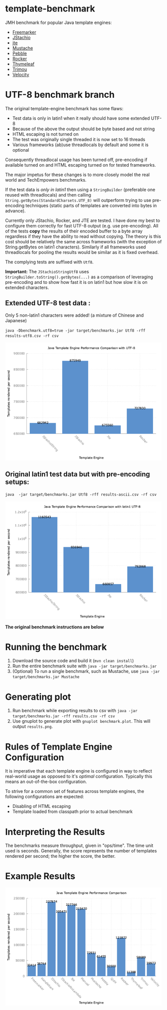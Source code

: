 template-benchmark
================

JMH benchmark for popular Java template engines:

* [Freemarker](http://freemarker.org/)
* [JStachio](https://github.com/jstachio/jstachio)
* [jte](https://github.com/casid/jte)
* [Mustache](https://github.com/spullara/mustache.java)
* [Pebble](http://www.mitchellbosecke.com/pebble)
* [Rocker](https://github.com/fizzed/rocker)
* [Thymeleaf](http://www.thymeleaf.org/)
* [Trimou](http://trimou.org/)
* [Velocity](http://velocity.apache.org/)


UTF-8 benchmark branch
======================

The original template-engine benchmark has some flaws:

* Test data is only in latin1 when it really should have some extended UTF-8
* Because of the above the output should be byte based and not string
* HTML escaping is not turned on
* The test was originally single threaded it is now set to 16 threads
* Various frameworks (ab)use threadlocals by default and some it is optional

Consequently threadlocal usage has been turned off, pre-encoding if available turned on 
and HTML escaping turned on for tested frameworks.

The major impetus for these changes is to more closely model the real world and TechEmpowers benchmarks.

If the test data is *only in latin1* then using a `StringBuilder` (preferable one reused with threadlocals)
and then calling `String.getBytes(StandardCharsets.UTF_8)` will outperform trying to use 
pre-encoding techniques (static parts of templates are converted into bytes in advance).

Currently only JStachio, Rocker, and JTE are tested. I have done my best to configure them
correctly for fast UTF-8 output (e.g. use pre-encoding). All of the tests **copy** the results of their encoded buffer to a byte array regardless 
if they have the ability to read without copying. The theory is this cost should be relatively the same
across frameworks (with the exception of String.getBytes on latin1 characters). Similarly
if all frameworks used threadlocals for pooling the results would be similar as it is fixed overhead.

The complying tests are suffixed with `Utf8`.

**Important:** The `JStachioStringUtf8` uses `StringBuilder.toString().getBytes(...)` as a comparison of
leveraging pre-encoding and to show how fast it is on latin1 but how slow it is on extended characters.

## Extended UTF-8 test data :

Only 5 non-latin1 characters were added! (a mixture of Chinese and Japanese)

`java -Dbenchmark.utf8=true -jar target/benchmarks.jar Utf8 -rff results-utf8.csv -rf csv`

![Template Comparison](results-utf8.png)

## Original latin1 test data but with pre-encoding setups:

`java  -jar target/benchmarks.jar Utf8 -rff results-ascii.csv -rf csv`

![Template Comparison](results-ascii.png)


**The original benchmark instructions are below**

Running the benchmark
======================

1. Download the source code and build it (`mvn clean install`)
2. Run the entire benchmark suite with `java -jar target/benchmarks.jar`
3. (Optional) To run a single benchmark, such as Mustache, use `java -jar target/benchmarks.jar Mustache`

Generating plot
===============
1. Run benchmark while exporting results to csv with `java -jar target/benchmarks.jar -rff results.csv -rf csv`
2. Use gnuplot to generate plot with `gnuplot benchmark.plot`. This will output `results.png`.

Rules of Template Engine Configuration
======================================
It is imperative that each template engine is configured in way to reflect real-world usage as opposed to it's *optimal* configuration. Typically this means an out-of-the-box configuration.

To strive for a common set of features across template engines, the following configurations are expected:
* Disabling of HTML escaping
* Template loaded from classpath prior to actual benchmark

Interpreting the Results
========================
The benchmarks measure throughput, given in "ops/time". The time unit used is seconds.
Generally, the score represents the number of templates rendered per second; the higher the score, the better.

Example Results
===============

![Template Comparison](results.png)
